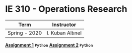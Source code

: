 # IE 310 - Operations Research

Term | Instructor
-----| ----------
Spring - 2020 | I. Kuban Altınel



**[Assignment 1](https://github.com/bekir96/BOUN_PROJECTS/tree/master/IE310/Assignment1) `Python`**
**[Assignment 2](https://github.com/bekir96/BOUN_PROJECTS/tree/master/IE310/Assignment2) `Python`**


